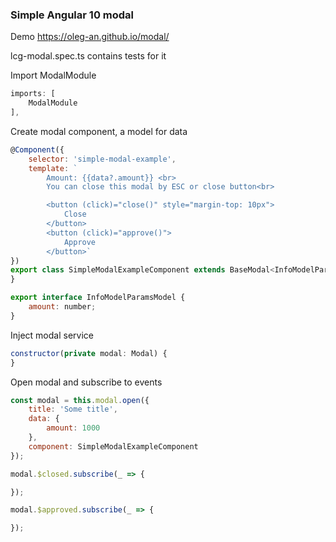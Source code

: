 ### Simple Angular 10 modal
Demo https://oleg-an.github.io/modal/

lcg-modal.spec.ts contains tests for it

Import ModalModule
```js
imports: [
    ModalModule
],
```

Create modal component, a model for data

```js
@Component({
    selector: 'simple-modal-example',
    template: `
        Amount: {{data?.amount}} <br>
        You can close this modal by ESC or close button<br>

        <button (click)="close()" style="margin-top: 10px">
            Close
        </button>
        <button (click)="approve()">
            Approve
        </button>`
})
export class SimpleModalExampleComponent extends BaseModal<InfoModelParamsModel> {
}

export interface InfoModelParamsModel {
    amount: number;
}
```
Inject modal service
```js
constructor(private modal: Modal) {
}
```

Open modal and subscribe to events
```js
const modal = this.modal.open({
    title: 'Some title',
    data: {
        amount: 1000
    },
    component: SimpleModalExampleComponent
});

modal.$closed.subscribe(_ => {

});

modal.$approved.subscribe(_ => {

});
```
